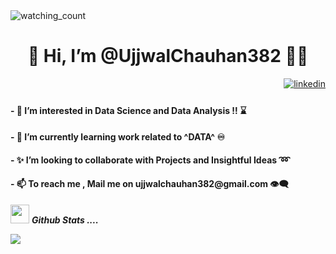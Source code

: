 <img src="https://komarev.com/ghpvc/?username=UjjwalChauhan382&color=brightgreen" alt="watching_count" />
<h1 align="center">👋 Hi, I’m @UjjwalChauhan382 🧑‍💻</h1>
<p align="right">
<a href="https://www.linkedin.com/in/ujjwal-chauhan-7337961b8/" target="_blank">
<img src=https://img.shields.io/badge/linkedin-%2300acee.svg?color=405DE6&style=for-the-badge&logo=linkedin&logoColor=white alt=linkedin style="margin-bottom: 5px;" />
</a>
<!-- <h3 align="left">- 👋 Hi, I’m @UjjwalChauhan382 〽️</h3> -->
<h4 align="left">- 📝 I’m interested in Data Science and Data Analysis ‼️ ⌛</h4>
<h4 align="left">- 🌱 I’m currently learning work related to ^DATA^ ♾️</h4>
<h4 align="left">- ✨ I’m looking to collaborate with Projects and Insightful Ideas ➿</h4>
<h4 align="left">- 📫 To reach me , Mail me on ujjwalchauhan382@gmail.com 👁️‍🗨️</h4>


<img src="https://media.giphy.com/media/iY8CRBdQXODJSCERIr/giphy.gif" width="30px">&nbsp;***Github Stats ....***

![](https://github-readme-stats.vercel.app/api/top-langs/?username=UjjwalChauhan382&theme=highcontrast&hide_border=false&include_all_commits=false&count_private=true&layout=compact)




<!---
UjjwalChauhan382/UjjwalChauhan382 is a ✨ special ✨ repository because its `README.md` (this file) appears on your GitHub profile.
You can click the Preview link to take a look at your changes.
--->
